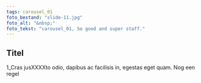 ```yaml
---
tags: carousel_01
foto_bestand: "slide-11.jpg"
foto_alt: "&nbsp;"
foto_tekst: "carousel_01, So good and super staff."
---
```

## Titel
1_Cras jusXXXXto odio, dapibus ac facilisis in, egestas eget quam.
Nog een regel

